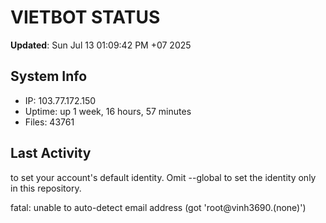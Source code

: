 # VIETBOT STATUS
**Updated**: Sun Jul 13 01:09:42 PM +07 2025

## System Info
- IP: 103.77.172.150
- Uptime: up 1 week, 16 hours, 57 minutes
- Files: 43761

## Last Activity

to set your account's default identity.
Omit --global to set the identity only in this repository.

fatal: unable to auto-detect email address (got 'root@vinh3690.(none)')
